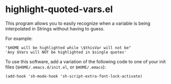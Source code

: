 # highlight-quoted-vars.el

This program allows you to easily recognize when a variable is being
interpolated in Strings without having to guess.

For example:

    "$HOME will be highlighted while \$thisVar will not be"
    'Any $Vars will NOT be highlighted in $single quotes'

To use this software, add a variation of the following code to one
of your init files (`$HOME/.emacs.d/init.el`, or `$HOME/.emacs`):

    (add-hook 'sh-mode-hook 'sh-script-extra-font-lock-activate)
